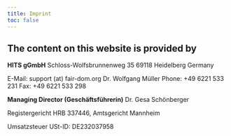 ```yaml
---
title: Imprint
toc: false
---
```


## The content on this website is provided by

**HITS gGmbH**
Schloss-Wolfsbrunnenweg 35
69118 Heidelberg
Germany

E-Mail: support (at) fair-dom.org
Dr. Wolfgang Müller
Phone: +49 6221 533 231
Fax: +49 6221 533 298

**Managing Director (Geschäftsführerin)**
Dr. Gesa Schönberger

Registergericht
HRB 337446, Amtsgericht Mannheim

Umsatzsteuer
USt-ID: DE232037958

